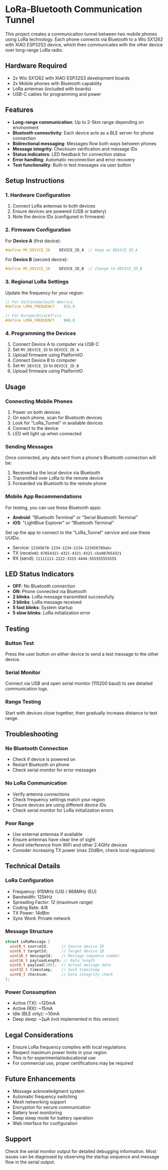 # LoRa-Bluetooth Communication Tunnel

This project creates a communication tunnel between two mobile phones using LoRa technology. Each phone connects via Bluetooth to a Wio SX1262 with XIAO ESP32S3 device, which then communicates with the other device over long-range LoRa radio.

## Hardware Required

- 2x Wio SX1262 with XIAO ESP32S3 development boards
- 2x Mobile phones with Bluetooth capability
- LoRa antennas (included with boards)
- USB-C cables for programming and power

## Features

- **Long-range communication**: Up to 2-5km range depending on environment
- **Bluetooth connectivity**: Each device acts as a BLE server for phone connection
- **Bidirectional messaging**: Messages flow both ways between phones
- **Message integrity**: Checksum verification and message IDs
- **Status indicators**: LED feedback for connection status
- **Error handling**: Automatic reconnection and error recovery
- **Test functionality**: Built-in test messages via user button

## Setup Instructions

### 1. Hardware Configuration

1. Connect LoRa antennas to both devices
2. Ensure devices are powered (USB or battery)
3. Note the device IDs (configured in firmware)

### 2. Firmware Configuration

For **Device A** (first device):
```cpp
#define MY_DEVICE_ID    DEVICE_ID_A  // Keep as DEVICE_ID_A
```

For **Device B** (second device):
```cpp
#define MY_DEVICE_ID    DEVICE_ID_B  // Change to DEVICE_ID_B
```

### 3. Regional LoRa Settings

Update the frequency for your region:
```cpp
// For US/Canada/South America
#define LORA_FREQUENCY    915.0   

// For Europe/Asia/Africa  
#define LORA_FREQUENCY    868.0   
```

### 4. Programming the Devices

1. Connect Device A to computer via USB-C
2. Set `MY_DEVICE_ID` to `DEVICE_ID_A`
3. Upload firmware using PlatformIO
4. Connect Device B to computer
5. Set `MY_DEVICE_ID` to `DEVICE_ID_B`  
6. Upload firmware using PlatformIO

## Usage

### Connecting Mobile Phones

1. Power on both devices
2. On each phone, scan for Bluetooth devices
3. Look for "LoRa_Tunnel" in available devices
4. Connect to the device
5. LED will light up when connected

### Sending Messages

Once connected, any data sent from a phone's Bluetooth connection will be:
1. Received by the local device via Bluetooth
2. Transmitted over LoRa to the remote device
3. Forwarded via Bluetooth to the remote phone

### Mobile App Recommendations

For testing, you can use these Bluetooth apps:
- **Android**: "Bluetooth Terminal" or "Serial Bluetooth Terminal"
- **iOS**: "LightBlue Explorer" or "Bluetooth Terminal"

Set up the app to connect to the "LoRa_Tunnel" service and use these UUIDs:
- Service: `12345678-1234-1234-1234-123456789abc`
- TX (receive): `87654321-4321-4321-4321-cba987654321`
- RX (send): `11111111-2222-3333-4444-555555555555`

## LED Status Indicators

- **OFF**: No Bluetooth connection
- **ON**: Phone connected via Bluetooth
- **2 blinks**: LoRa message transmitted successfully
- **3 blinks**: LoRa message received
- **5 fast blinks**: System startup
- **5 slow blinks**: LoRa initialization error

## Testing

### Button Test
Press the user button on either device to send a test message to the other device.

### Serial Monitor
Connect via USB and open serial monitor (115200 baud) to see detailed communication logs.

### Range Testing
Start with devices close together, then gradually increase distance to test range.

## Troubleshooting

### No Bluetooth Connection
- Check if device is powered on
- Restart Bluetooth on phone
- Check serial monitor for error messages

### No LoRa Communication
- Verify antenna connections
- Check frequency settings match your region
- Ensure devices are using different device IDs
- Check serial monitor for LoRa initialization errors

### Poor Range
- Use external antennas if available
- Ensure antennas have clear line of sight
- Avoid interference from WiFi and other 2.4GHz devices
- Consider increasing TX power (max 20dBm, check local regulations)

## Technical Details

### LoRa Configuration
- Frequency: 915MHz (US) / 868MHz (EU)
- Bandwidth: 125kHz
- Spreading Factor: 12 (maximum range)
- Coding Rate: 4/8
- TX Power: 14dBm
- Sync Word: Private network

### Message Structure
```cpp
struct LoRaMessage {
  uint8_t sourceId;      // Source device ID
  uint8_t targetId;      // Target device ID  
  uint16_t messageId;    // Message sequence number
  uint16_t payloadLength; // Data length
  uint8_t payload[200];  // Actual message data
  uint32_t timestamp;    // Send timestamp
  uint8_t checksum;      // Data integrity check
};
```

### Power Consumption
- Active (TX): ~120mA
- Active (RX): ~15mA  
- Idle (BLE only): ~10mA
- Deep sleep: ~2µA (not implemented in this version)

## Legal Considerations

- Ensure LoRa frequency complies with local regulations
- Respect maximum power limits in your region
- This is for experimental/educational use
- For commercial use, proper certifications may be required

## Future Enhancements

- Message acknowledgment system
- Automatic frequency switching  
- Mesh networking support
- Encryption for secure communication
- Battery level monitoring
- Deep sleep mode for battery operation
- Web interface for configuration

## Support

Check the serial monitor output for detailed debugging information. Most issues can be diagnosed by observing the startup sequence and message flow in the serial output.